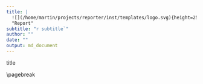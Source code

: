```yaml
---
title: |
  ![](/home/martin/projects/reporter/inst/templates/logo.svg){height=25mm}  
  "Report"
subtitle: "r subtitle`"
author: ""
date: ""
output: md_document
---
```


title

\pagebreak

